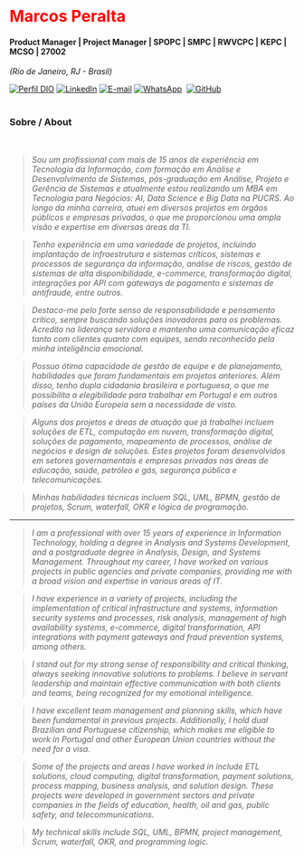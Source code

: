 <br >
<h1> 
  <a href="https://www.linkedin.com/in/marcoslperalta/" style="color: #f00 !important; text-decoration: none; color: inherit;">
    <span>Marcos Peralta</span>
  </a>
</h1>

#### Product Manager | Project Manager | SPOPC | SMPC | RWVCPC | KEPC | MCSO | 27002
<i>(Rio de Janeiro, RJ - Brasil)</i>

[![Perfil DIO](https://img.shields.io/badge/-Meu%20Perfil%20na%20DIO-0077B5?style=for-the-badge&logo=gitbook&logoColor=white)](https://www.dio.me/users/mperaltarj)
[![LinkedIn](https://img.shields.io/badge/linkedin-%230077B5.svg?style=for-the-badge&logo=linkedin&logoColor=white)](https://www.linkedin.com/in/marcoslperalta/)
[![E-mail](https://img.shields.io/badge/-Email-0077B5?style=for-the-badge&logo=microsoft-outlook&logoColor=white)](mailto:mperaltarj@gmail.com)
[![WhatsApp](https://img.shields.io/badge/WhatsApp-0077B5?style=for-the-badge&logo=whatsapp&logoColor=white)](https://wa.me/55+21+982256936)  
[![GitHub](https://img.shields.io/badge/GitHub-0077B5?style=for-the-badge&logo=github&logoColor=white)](https://github.com/mperaltarj/)
<br />
<br />

### Sobre / About 
<i>
<br />
  
> Sou um profissional com mais de 15 anos de experiência em Tecnologia da Informação, com formação em Análise e Desenvolvimento de Sistemas, pós-graduação em Análise, Projeto e Gerência de Sistemas e atualmente estou realizando um MBA em Tecnologia para Negócios: AI, Data Science e Big Data na PUCRS. Ao longo da minha carreira, atuei em diversos projetos em órgãos públicos e empresas privadas, o que me proporcionou uma ampla visão e expertise em diversas áreas da TI.
  
> Tenho experiência em uma variedade de projetos, incluindo implantação de infraestrutura e sistemas críticos, sistemas e processos de segurança da informação, análise de riscos, gestão de sistemas de alta disponibilidade, e-commerce, transformação digital, integrações por API com gateways de pagamento e sistemas de antifraude, entre outros.

> Destaco-me pelo forte senso de responsabilidade e pensamento crítico, sempre buscando soluções inovadoras para os problemas. Acredito na liderança servidora e mantenho uma comunicação eficaz tanto com clientes quanto com equipes, sendo reconhecido pela minha inteligência emocional.

> Possuo ótima capacidade de gestão de equipe e de planejamento, habilidades que foram fundamentais em projetos anteriores. Além disso, tenho dupla cidadania brasileira e portuguesa, o que me possibilita a elegibilidade para trabalhar em Portugal e em outros países da União Europeia sem a necessidade de visto.
  
> Alguns dos projetos e áreas de atuação que já trabalhei incluem soluções de ETL, computação em nuvem, transformação digital, soluções de pagamento, mapeamento de processos, análise de negócios e design de soluções. Estes projetos foram desenvolvidos em setores governamentais e empresas privadas nas áreas de educação, saúde, petróleo e gás, segurança pública e telecomunicações.

> Minhas habilidades técnicas incluem SQL, UML, BPMN, gestão de projetos, Scrum, waterfall, OKR e lógica de programação.

<hr />

> I am a professional with over 15 years of experience in Information Technology, holding a degree in Analysis and Systems Development, and a postgraduate degree in Analysis, Design, and Systems Management. Throughout my career, I have worked on various projects in public agencies and private companies, providing me with a broad vision and expertise in various areas of IT.

> I have experience in a variety of projects, including the implementation of critical infrastructure and systems, information security systems and processes, risk analysis, management of high availability systems, e-commerce, digital transformation, API integrations with payment gateways and fraud prevention systems, among others.

> I stand out for my strong sense of responsibility and critical thinking, always seeking innovative solutions to problems. I believe in servant leadership and maintain effective communication with both clients and teams, being recognized for my emotional intelligence.

> I have excellent team management and planning skills, which have been fundamental in previous projects. Additionally, I hold dual Brazilian and Portuguese citizenship, which makes me eligible to work in Portugal and other European Union countries without the need for a visa.

> Some of the projects and areas I have worked in include ETL solutions, cloud computing, digital transformation, payment solutions, process mapping, business analysis, and solution design. These projects were developed in government sectors and private companies in the fields of education, health, oil and gas, public safety, and telecommunications.

> My technical skills include SQL, UML, BPMN, project management, Scrum, waterfall, OKR, and programming logic.
  
<br />
<br />
</i>

